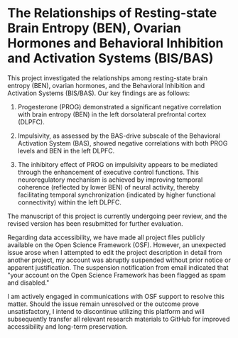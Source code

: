 # The Relationships of Resting-state Brain Entropy (BEN), Ovarian Hormones and Behavioral Inhibition and Activation Systems (BIS/BAS)


This project investigated the relationships among resting-state brain entropy (BEN), ovarian hormones, and the Behavioral Inhibition and Activation Systems (BIS/BAS). Our key findings are as follows:

1. Progesterone (PROG) demonstrated a significant negative correlation with brain entropy (BEN) in the left dorsolateral prefrontal cortex (DLPFC).

2. Impulsivity, as assessed by the BAS-drive subscale of the Behavioral Activation System (BAS), showed negative correlations with both PROG levels and BEN in the left DLPFC.

3. The inhibitory effect of PROG on impulsivity appears to be mediated through the enhancement of executive control functions. This neuroregulatory mechanism is achieved by improving temporal coherence (reflected by lower BEN) of neural activity, thereby facilitating temporal synchronization (indicated by higher functional connectivity) within the left DLPFC.


The manuscript of this project is currently undergoing peer review, and the revised version has been resubmitted for further evaluation. 


Regarding data accessibility, we have made all project files publicly available on the Open Science Framework (OSF). However, an unexpected issue arose when I attempted to edit the project description in detail from another project, my account was abruptly suspended without prior notice or apparent justification. The suspension notification from email indicated that "your account on the Open Science Framework has been flagged as spam and disabled."

I am actively engaged in communications with OSF support to resolve this matter. Should the issue remain unresolved or the outcome prove unsatisfactory, I intend to discontinue utilizing this platform and will subsequently transfer all relevant research materials to GitHub for improved accessibility and long-term preservation.




